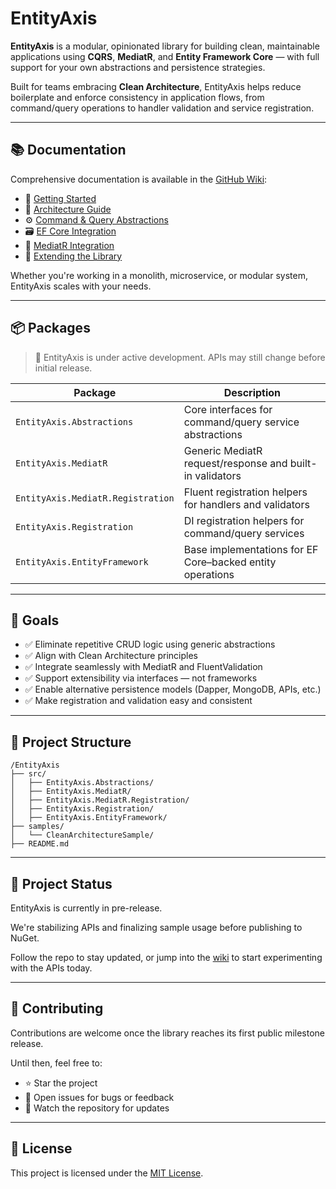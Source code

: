 # EntityAxis

**EntityAxis** is a modular, opinionated library for building clean, maintainable applications using **CQRS**, **MediatR**, and **Entity Framework Core** — with full support for your own abstractions and persistence strategies.

Built for teams embracing **Clean Architecture**, EntityAxis helps reduce boilerplate and enforce consistency in application flows, from command/query operations to handler validation and service registration.

---

## 📚 Documentation

Comprehensive documentation is available in the [GitHub Wiki](../../wiki):

- 🚀 [Getting Started](../../wiki/Getting-Started)
- 📐 [Architecture Guide](../../wiki/Architecture-Guide)
- ⚙️ [Command & Query Abstractions](../../wiki/Command-&-Query-Abstractions)
- 🗃️ [EF Core Integration](../../wiki/EF-Core-Integration)
- 📨 [MediatR Integration](../../wiki/MediatR-Integration)
- 🔧 [Extending the Library](../../wiki/Extending-the-Library)

Whether you're working in a monolith, microservice, or modular system, EntityAxis scales with your needs.

---

## 📦 Packages

> 📌 EntityAxis is under active development. APIs may still change before initial release.

| Package                              | Description                                                                 |
|--------------------------------------|-----------------------------------------------------------------------------|
| `EntityAxis.Abstractions`           | Core interfaces for command/query service abstractions                     |
| `EntityAxis.MediatR`                | Generic MediatR request/response and built-in validators                   |
| `EntityAxis.MediatR.Registration`   | Fluent registration helpers for handlers and validators                    |
| `EntityAxis.Registration`           | DI registration helpers for command/query services                         |
| `EntityAxis.EntityFramework`        | Base implementations for EF Core–backed entity operations                  |

---

## 🎯 Goals

- ✅ Eliminate repetitive CRUD logic using generic abstractions
- ✅ Align with Clean Architecture principles
- ✅ Integrate seamlessly with MediatR and FluentValidation
- ✅ Support extensibility via interfaces — not frameworks
- ✅ Enable alternative persistence models (Dapper, MongoDB, APIs, etc.)
- ✅ Make registration and validation easy and consistent

---

## 📁 Project Structure

```plaintext
/EntityAxis
├── src/
│   ├── EntityAxis.Abstractions/
│   ├── EntityAxis.MediatR/
│   ├── EntityAxis.MediatR.Registration/
│   ├── EntityAxis.Registration/
│   ├── EntityAxis.EntityFramework/
├── samples/
│   └── CleanArchitectureSample/
├── README.md
```

---

## 🧪 Project Status

EntityAxis is currently in pre-release.

We're stabilizing APIs and finalizing sample usage before publishing to NuGet.

Follow the repo to stay updated, or jump into the [wiki](../../wiki) to start experimenting with the APIs today.

---

## 🤝 Contributing

Contributions are welcome once the library reaches its first public milestone release.

Until then, feel free to:

- ⭐ Star the project
- 🐛 Open issues for bugs or feedback
- 📣 Watch the repository for updates

---

## 📜 License

This project is licensed under the [MIT License](/LICENSE).
